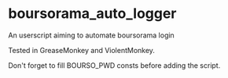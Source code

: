 # boursorama_auto_logger
An userscript aiming to automate boursorama login

Tested in GreaseMonkey and ViolentMonkey.

Don't forget to fill BOURSO_PWD consts before adding the script.

